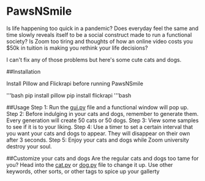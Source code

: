 # PawsNSmile
Is life happening too quick in a pandemic? Does everyday feel the same and time slowly reveals itself to be a social construct made to run a functional society? Is Zoom too tiring and thoughts of how an online video costs you $50k in tuition is making you rethink your life decisions?

I can't fix any of those problems but here's some cute cats and dogs.

##Installation

Install Pillow and Flickrapi before running PawsNSmile

'''bash
pip install pillow
pip install flickrapi
'''bash

##Usage
Step 1: Run the [gui.py](gui.py) file and a functional window will pop up.
Step 2: Before indulging in your cats and dogs, remember to generate them. Every generation will create 50 cats or 50 dogs.
Step 3: View some samples to see if it is to your liking.
Step 4: Use a timer to set a certain interval that you want your cats and dogs to appear. They will disappear on their own after 3 seconds.
Step 5: Enjoy your cats and dogs while Zoom university destroy your soul.

##Customize your cats and dogs
Are the regular cats and dogs too tame for you?
Head into the [cat.py](cat.py) or [dog.py](dog.py) file to change it up. Use other keywords, other sorts, or other tags to spice up your gallerty

